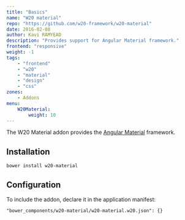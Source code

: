 ```yaml
---
title: "Basics"
name: "W20 material"
repo: "https://github.com/w20-framework/w20-material"
date: 2016-02-08
author: Kavi RAMYEAD
description: "Provides support for Angular Material framework."
frontend: "responsive"
weight: -1
tags:
    - "frontend"
    - "w20"
    - "material"
    - "design"
    - "css"
zones:
    - Addons
menu:
    W20Material:
        weight: 10
---
```


The W20 Material addon provides the [Angular Material](https://material.angularjs.org/latest/) framework.

## Installation

```
bower install w20-material
```

## Configuration

To include the addon, declare it in the application manifest:

```
"bower_components/w20-material/w20-material.w20.json": {}
```
